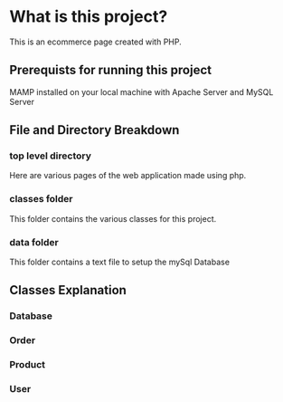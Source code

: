 # What is this project?
This is an ecommerce page created with PHP.

## Prerequists for running this project
MAMP installed on your local machine with Apache Server and MySQL Server

## File and Directory Breakdown
### top level directory
Here are various pages of the web application made using php. 
### classes folder
This folder contains the various classes for this project.
### data folder
This folder contains a text file to setup the mySql Database

## Classes Explanation

### Database

### Order

### Product

### User



